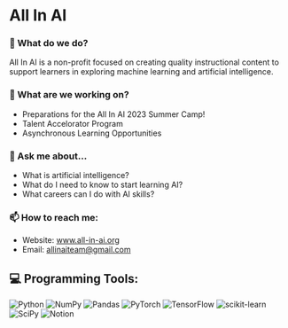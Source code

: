 # All In AI
### 🌱 What do we do?
All In AI is a non-profit focused on creating quality instructional content to support learners in exploring machine learning and artificial intelligence. 

### 🔭 What are we working on?
  - Preparations for the All In AI 2023 Summer Camp!
  - Talent Accelorator Program
  - Asynchronous Learning Opportunities

### 💬 Ask me about...
  - What is artificial intelligence?
  - What do I need to know to start learning AI?
  - What careers can I do with AI skills?

### 📫 How to reach me:
  - Website: www.all-in-ai.org
  - Email: allinaiteam@gmail.com

## 💻 Programming Tools:
![Python](https://img.shields.io/badge/python-3670A0?style=for-the-badge&logo=python&logoColor=ffdd54) ![NumPy](https://img.shields.io/badge/numpy-%23013243.svg?style=for-the-badge&logo=numpy&logoColor=white) ![Pandas](https://img.shields.io/badge/pandas-%23150458.svg?style=for-the-badge&logo=pandas&logoColor=white) ![PyTorch](https://img.shields.io/badge/PyTorch-%23EE4C2C.svg?style=for-the-badge&logo=PyTorch&logoColor=white) ![TensorFlow](https://img.shields.io/badge/TensorFlow-%23FF6F00.svg?style=for-the-badge&logo=TensorFlow&logoColor=white) ![scikit-learn](https://img.shields.io/badge/scikit--learn-%23F7931E.svg?style=for-the-badge&logo=scikit-learn&logoColor=white) ![SciPy](https://img.shields.io/badge/SciPy-%230C55A5.svg?style=for-the-badge&logo=scipy&logoColor=%white) ![Notion](https://img.shields.io/badge/Notion-%23000000.svg?style=for-the-badge&logo=notion&logoColor=white)

<!-- Proudly created with GPRM ( https://gprm.itsvg.in ) -->
